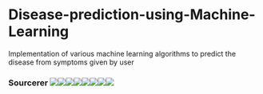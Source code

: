 # Disease-prediction-using-Machine-Learning
Implementation of various machine learning algorithms to predict the disease from symptoms given by user

### Sourcerer [![](https://sourcerer.io/fame/ParthPathak27/ParthPathak27/Disease-prediction-using-Machine-Learning/images/0)](https://sourcerer.io/fame/ParthPathak27/ParthPathak27/Disease-prediction-using-Machine-Learning/links/0)[![](https://sourcerer.io/fame/ParthPathak27/ParthPathak27/Disease-prediction-using-Machine-Learning/images/1)](https://sourcerer.io/fame/ParthPathak27/ParthPathak27/Disease-prediction-using-Machine-Learning/links/1)[![](https://sourcerer.io/fame/ParthPathak27/ParthPathak27/Disease-prediction-using-Machine-Learning/images/2)](https://sourcerer.io/fame/ParthPathak27/ParthPathak27/Disease-prediction-using-Machine-Learning/links/2)[![](https://sourcerer.io/fame/ParthPathak27/ParthPathak27/Disease-prediction-using-Machine-Learning/images/3)](https://sourcerer.io/fame/ParthPathak27/ParthPathak27/Disease-prediction-using-Machine-Learning/links/3)[![](https://sourcerer.io/fame/ParthPathak27/ParthPathak27/Disease-prediction-using-Machine-Learning/images/4)](https://sourcerer.io/fame/ParthPathak27/ParthPathak27/Disease-prediction-using-Machine-Learning/links/4)[![](https://sourcerer.io/fame/ParthPathak27/ParthPathak27/Disease-prediction-using-Machine-Learning/images/5)](https://sourcerer.io/fame/ParthPathak27/ParthPathak27/Disease-prediction-using-Machine-Learning/links/5)[![](https://sourcerer.io/fame/ParthPathak27/ParthPathak27/Disease-prediction-using-Machine-Learning/images/6)](https://sourcerer.io/fame/ParthPathak27/ParthPathak27/Disease-prediction-using-Machine-Learning/links/6)[![](https://sourcerer.io/fame/ParthPathak27/ParthPathak27/Disease-prediction-using-Machine-Learning/images/7)](https://sourcerer.io/fame/ParthPathak27/ParthPathak27/Disease-prediction-using-Machine-Learning/links/7)
